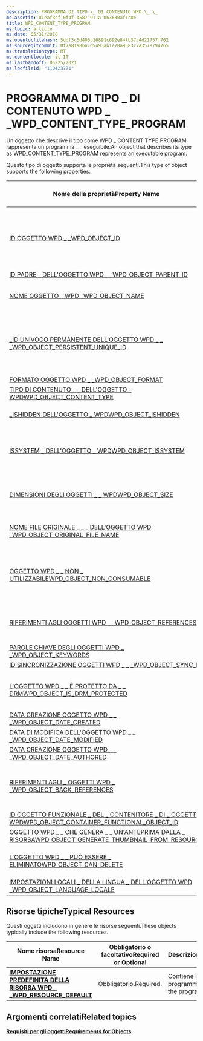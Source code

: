```yaml
---
description: PROGRAMMA DI TIPO \_ DI CONTENUTO WPD \_ \_
ms.assetid: 81eaf8cf-0f4f-4587-911a-063630af1c8e
title: WPD_CONTENT_TYPE_PROGRAM
ms.topic: article
ms.date: 05/31/2018
ms.openlocfilehash: 5ddf3c5d406c16891c692e84fb37c4d21757f702
ms.sourcegitcommit: 0f7a8198bacd5493ab1e78a9583c7a3578794765
ms.translationtype: MT
ms.contentlocale: it-IT
ms.lasthandoff: 05/25/2021
ms.locfileid: "110423771"
---
```

# <a name="wpd_content_type_program"></a><span data-ttu-id="84069-103">PROGRAMMA DI TIPO \_ DI CONTENUTO WPD \_ \_</span><span class="sxs-lookup"><span data-stu-id="84069-103">WPD\_CONTENT\_TYPE\_PROGRAM</span></span>

<span data-ttu-id="84069-104">Un oggetto che descrive il tipo come WPD \_ CONTENT TYPE PROGRAM rappresenta un programma \_ \_ eseguibile.</span><span class="sxs-lookup"><span data-stu-id="84069-104">An object that describes its type as WPD\_CONTENT\_TYPE\_PROGRAM represents an executable program.</span></span>

<span data-ttu-id="84069-105">Questo tipo di oggetto supporta le proprietà seguenti.</span><span class="sxs-lookup"><span data-stu-id="84069-105">This type of object supports the following properties.</span></span>



| <span data-ttu-id="84069-106">Nome della proprietà</span><span class="sxs-lookup"><span data-stu-id="84069-106">Property Name</span></span>     | <span data-ttu-id="84069-107">Obbligatorio o facoltativo</span><span class="sxs-lookup"><span data-stu-id="84069-107">Required or Optional</span></span>      |
|-----------------------------------------------------------------------------------------------------------------------|------------------------------------------------------------------------------------|
| [<span data-ttu-id="84069-108">ID OGGETTO WPD \_ \_</span><span class="sxs-lookup"><span data-stu-id="84069-108">WPD\_OBJECT\_ID</span></span>](object-properties.md)                                                                | <span data-ttu-id="84069-109">Obbligatorio, ma di sola lettura.</span><span class="sxs-lookup"><span data-stu-id="84069-109">Required, but read-only.</span></span> <span data-ttu-id="84069-110">Un client non può impostare questa proprietà, anche in fase di creazione.</span><span class="sxs-lookup"><span data-stu-id="84069-110">A client cannot set this property, even at creation time.</span></span> |
| [<span data-ttu-id="84069-111">ID PADRE \_ DELL'OGGETTO WPD \_ \_</span><span class="sxs-lookup"><span data-stu-id="84069-111">WPD\_OBJECT\_PARENT\_ID</span></span>](object-properties.md)                                                 | <span data-ttu-id="84069-112">Obbligatorio.</span><span class="sxs-lookup"><span data-stu-id="84069-112">Required.</span></span>                                                                          |
| [<span data-ttu-id="84069-113">NOME OGGETTO \_ WPD \_</span><span class="sxs-lookup"><span data-stu-id="84069-113">WPD\_OBJECT\_NAME</span></span>](object-properties.md)                                                            | <span data-ttu-id="84069-114">Obbligatorio se l'oggetto rappresenta un file.</span><span class="sxs-lookup"><span data-stu-id="84069-114">Required if the object represents a file.</span></span>                                          |
| [<span data-ttu-id="84069-115">\_ID UNIVOCO PERMANENTE DELL'OGGETTO WPD \_ \_ \_</span><span class="sxs-lookup"><span data-stu-id="84069-115">WPD\_OBJECT\_PERSISTENT\_UNIQUE\_ID</span></span>](object-properties.md)                          | <span data-ttu-id="84069-116">Obbligatorio, di sola lettura.</span><span class="sxs-lookup"><span data-stu-id="84069-116">Required, read-only.</span></span> <span data-ttu-id="84069-117">Un client non può impostare questa proprietà anche in fase di creazione.</span><span class="sxs-lookup"><span data-stu-id="84069-117">A client cannot set this property even at creation time.</span></span>      |
| [<span data-ttu-id="84069-118">FORMATO OGGETTO WPD \_ \_</span><span class="sxs-lookup"><span data-stu-id="84069-118">WPD\_OBJECT\_FORMAT</span></span>](object-properties.md)                                                        | <span data-ttu-id="84069-119">Obbligatorio.</span><span class="sxs-lookup"><span data-stu-id="84069-119">Required.</span></span>                                                                          |
| [<span data-ttu-id="84069-120">TIPO DI CONTENUTO \_ \_ DELL'OGGETTO \_ WPD</span><span class="sxs-lookup"><span data-stu-id="84069-120">WPD\_OBJECT\_CONTENT\_TYPE</span></span>](object-properties.md)                                           | <span data-ttu-id="84069-121">Obbligatorio.</span><span class="sxs-lookup"><span data-stu-id="84069-121">Required.</span></span>                                                                          |
| [<span data-ttu-id="84069-122">\_ISHIDDEN DELL'OGGETTO \_ WPD</span><span class="sxs-lookup"><span data-stu-id="84069-122">WPD\_OBJECT\_ISHIDDEN</span></span>](object-properties.md)                                                    | <span data-ttu-id="84069-123">Obbligatorio se l'oggetto è nascosto.</span><span class="sxs-lookup"><span data-stu-id="84069-123">Required if the object is hidden.</span></span>                                                  |
| [<span data-ttu-id="84069-124">ISSYSTEM \_ DELL'OGGETTO \_ WPD</span><span class="sxs-lookup"><span data-stu-id="84069-124">WPD\_OBJECT\_ISSYSTEM</span></span>](object-properties.md)                                                    | <span data-ttu-id="84069-125">Obbligatorio se l'oggetto è un oggetto di sistema (rappresenta un file di sistema).</span><span class="sxs-lookup"><span data-stu-id="84069-125">Required if the object is a system object (represents a system file).</span></span>              |
| [<span data-ttu-id="84069-126">DIMENSIONI DEGLI OGGETTI \_ \_ WPD</span><span class="sxs-lookup"><span data-stu-id="84069-126">WPD\_OBJECT\_SIZE</span></span>](object-properties.md)                                                            | <span data-ttu-id="84069-127">Obbligatorio se l'oggetto ha almeno una risorsa.</span><span class="sxs-lookup"><span data-stu-id="84069-127">Required if the object has at least one resource.</span></span>                                  |
| [<span data-ttu-id="84069-128">NOME FILE ORIGINALE \_ \_ \_ DELL'OGGETTO WPD \_</span><span class="sxs-lookup"><span data-stu-id="84069-128">WPD\_OBJECT\_ORIGINAL\_FILE\_NAME</span></span>](object-properties.md)                              | <span data-ttu-id="84069-129">Obbligatorio se l'oggetto rappresenta un file.</span><span class="sxs-lookup"><span data-stu-id="84069-129">Required if the object represents a file.</span></span>                                          |
| [<span data-ttu-id="84069-130">OGGETTO WPD \_ \_ NON \_ UTILIZZABILE</span><span class="sxs-lookup"><span data-stu-id="84069-130">WPD\_OBJECT\_NON\_CONSUMABLE</span></span>](object-properties.md)                                       | <span data-ttu-id="84069-131">Consigliato se l'oggetto non è destinato all'utilizzo da parte del dispositivo.</span><span class="sxs-lookup"><span data-stu-id="84069-131">Recommended if the object is not meant for consumption by the device.</span></span>              |
| [<span data-ttu-id="84069-132">RIFERIMENTI AGLI OGGETTI WPD \_ \_</span><span class="sxs-lookup"><span data-stu-id="84069-132">WPD\_OBJECT\_REFERENCES</span></span>](object-properties.md)                                                | <span data-ttu-id="84069-133">Obbligatorio se l'oggetto contiene riferimenti ad altri oggetti.</span><span class="sxs-lookup"><span data-stu-id="84069-133">Required if the object has references to other objects.</span></span>                            |
| [<span data-ttu-id="84069-134">PAROLE CHIAVE DEGLI OGGETTI WPD \_ \_</span><span class="sxs-lookup"><span data-stu-id="84069-134">WPD\_OBJECT\_KEYWORDS</span></span>](object-properties.md)                                                    | <span data-ttu-id="84069-135">facoltativo.</span><span class="sxs-lookup"><span data-stu-id="84069-135">Optional.</span></span>                                                                          |
| [<span data-ttu-id="84069-136">ID SINCRONIZZAZIONE OGGETTI WPD \_ \_ \_</span><span class="sxs-lookup"><span data-stu-id="84069-136">WPD\_OBJECT\_SYNC\_ID</span></span>](object-properties.md)                                                     | <span data-ttu-id="84069-137">facoltativo.</span><span class="sxs-lookup"><span data-stu-id="84069-137">Optional.</span></span>                                                                          |
| [<span data-ttu-id="84069-138">L'OGGETTO WPD \_ \_ È PROTETTO DA \_ \_ DRM</span><span class="sxs-lookup"><span data-stu-id="84069-138">WPD\_OBJECT\_IS\_DRM\_PROTECTED</span></span>](object-properties.md)                                  | <span data-ttu-id="84069-139">Obbligatorio se l'oggetto è protetto dalla tecnologia DRM.</span><span class="sxs-lookup"><span data-stu-id="84069-139">Required if the object is protected by DRM technology.</span></span>                             |
| [<span data-ttu-id="84069-140">DATA CREAZIONE OGGETTO WPD \_ \_ \_</span><span class="sxs-lookup"><span data-stu-id="84069-140">WPD\_OBJECT\_DATE\_CREATED</span></span>](object-properties.md)                                           | <span data-ttu-id="84069-141">facoltativo.</span><span class="sxs-lookup"><span data-stu-id="84069-141">Optional.</span></span>                                                                          |
| [<span data-ttu-id="84069-142">DATA DI MODIFICA DELL'OGGETTO WPD \_ \_ \_</span><span class="sxs-lookup"><span data-stu-id="84069-142">WPD\_OBJECT\_DATE\_MODIFIED</span></span>](object-properties.md)                                         | <span data-ttu-id="84069-143">Consigliato.</span><span class="sxs-lookup"><span data-stu-id="84069-143">Recommended.</span></span>                                                                       |
| [<span data-ttu-id="84069-144">DATA CREAZIONE OGGETTO WPD \_ \_ \_</span><span class="sxs-lookup"><span data-stu-id="84069-144">WPD\_OBJECT\_DATE\_AUTHORED</span></span>](object-properties.md)                                         | <span data-ttu-id="84069-145">facoltativo.</span><span class="sxs-lookup"><span data-stu-id="84069-145">Optional.</span></span>                                                                          |
| [<span data-ttu-id="84069-146">RIFERIMENTI AGLI \_ OGGETTI WPD \_ \_</span><span class="sxs-lookup"><span data-stu-id="84069-146">WPD\_OBJECT\_BACK\_REFERENCES</span></span>](object-properties.md)                                                                | <span data-ttu-id="84069-147">Consigliato se all'oggetto viene fatto riferimento da un altro oggetto.</span><span class="sxs-lookup"><span data-stu-id="84069-147">Recommended if the object is referenced by another object.</span></span>                         |
| [<span data-ttu-id="84069-148">ID OGGETTO FUNZIONALE \_ DEL \_ CONTENITORE \_ DI \_ OGGETTI \_ WPD</span><span class="sxs-lookup"><span data-stu-id="84069-148">WPD\_OBJECT\_CONTAINER\_FUNCTIONAL\_OBJECT\_ID</span></span>](object-properties.md)     | <span data-ttu-id="84069-149">facoltativo.</span><span class="sxs-lookup"><span data-stu-id="84069-149">Optional.</span></span>                                                                          |
| [<span data-ttu-id="84069-150">OGGETTO WPD \_ \_ CHE GENERA \_ \_ UN'ANTEPRIMA DALLA \_ RISORSA</span><span class="sxs-lookup"><span data-stu-id="84069-150">WPD\_OBJECT\_GENERATE\_THUMBNAIL\_FROM\_RESOURCE</span></span>](object-properties.md) | <span data-ttu-id="84069-151">facoltativo.</span><span class="sxs-lookup"><span data-stu-id="84069-151">Optional.</span></span>                                                                          |
| [<span data-ttu-id="84069-152">L'OGGETTO WPD \_ \_ PUÒ ESSERE \_ ELIMINATO</span><span class="sxs-lookup"><span data-stu-id="84069-152">WPD\_OBJECT\_CAN\_DELETE</span></span>](object-properties.md)                                                                     | <span data-ttu-id="84069-153">Obbligatorio se l'oggetto non può essere eliminato.</span><span class="sxs-lookup"><span data-stu-id="84069-153">Required if the object cannot be deleted.</span></span>                                          |
| [<span data-ttu-id="84069-154">IMPOSTAZIONI LOCALI \_ DELLA LINGUA \_ DELL'OGGETTO WPD \_</span><span class="sxs-lookup"><span data-stu-id="84069-154">WPD\_OBJECT\_LANGUAGE\_LOCALE</span></span>](object-properties.md)                                                                | <span data-ttu-id="84069-155">facoltativo.</span><span class="sxs-lookup"><span data-stu-id="84069-155">Optional.</span></span>                                                                          |



 

## <a name="typical-resources"></a><span data-ttu-id="84069-156">Risorse tipiche</span><span class="sxs-lookup"><span data-stu-id="84069-156">Typical Resources</span></span>

<span data-ttu-id="84069-157">Questi oggetti includono in genere le risorse seguenti.</span><span class="sxs-lookup"><span data-stu-id="84069-157">These objects typically include the following resources.</span></span>



| <span data-ttu-id="84069-158">Nome risorsa</span><span class="sxs-lookup"><span data-stu-id="84069-158">Resource Name</span></span>                                          | <span data-ttu-id="84069-159">Obbligatorio o facoltativo</span><span class="sxs-lookup"><span data-stu-id="84069-159">Required or Optional</span></span> | <span data-ttu-id="84069-160">Descrizione</span><span class="sxs-lookup"><span data-stu-id="84069-160">Description</span></span>                |
|--------------------------------------------------------|----------------------|----------------------------|
| [<span data-ttu-id="84069-161">**IMPOSTAZIONE PREDEFINITA DELLA RISORSA WPD \_ \_**</span><span class="sxs-lookup"><span data-stu-id="84069-161">**WPD\_RESOURCE\_DEFAULT**</span></span>](wpd-resource-default.md) | <span data-ttu-id="84069-162">Obbligatorio.</span><span class="sxs-lookup"><span data-stu-id="84069-162">Required.</span></span>            | <span data-ttu-id="84069-163">Contiene il file di programma.</span><span class="sxs-lookup"><span data-stu-id="84069-163">Contains the program file.</span></span> |



 

## <a name="related-topics"></a><span data-ttu-id="84069-164">Argomenti correlati</span><span class="sxs-lookup"><span data-stu-id="84069-164">Related topics</span></span>

<dl> <dt>

[<span data-ttu-id="84069-165">**Requisiti per gli oggetti**</span><span class="sxs-lookup"><span data-stu-id="84069-165">**Requirements for Objects**</span></span>](requirements-for-objects.md)
</dt> </dl>

 

 



